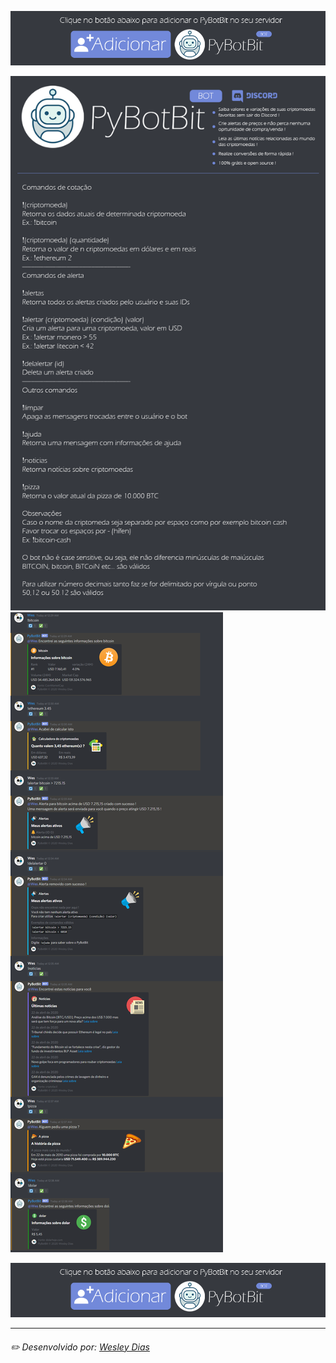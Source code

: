 [![BotAdd](https://github.com/WeDias/PyBotBit/blob/master/ignorar/BotAddBtn.png)](https://discordapp.com/oauth2/authorize?client_id=701186412799721523&permissions=522304&scope=bot)

![BotInfo](https://github.com/WeDias/PyBotBit/blob/master/ignorar/comandos.png)
![Botcomand](https://github.com/WeDias/PyBotBit/blob/master/ignorar/discord.png)

[![BotAdd](https://github.com/WeDias/PyBotBit/blob/master/ignorar/BotAddBtn.png)](https://discordapp.com/oauth2/authorize?client_id=701186412799721523&permissions=522304&scope=bot)

---
###### ✏️ Desenvolvido por: [*Wesley Dias*](https://github.com/WeDias)
